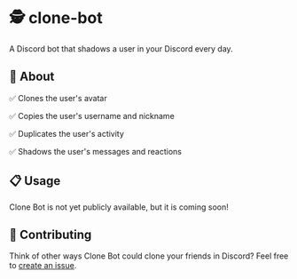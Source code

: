# 🕵️ clone-bot
A Discord bot that shadows a user in your Discord every day.

## 🤔 About

✅ Clones the user's avatar

✅ Copies the user's username and nickname

✅ Duplicates the user's activity

✅ Shadows the user's messages and reactions

## 📋 Usage

Clone Bot is not yet publicly available, but it is coming soon!

## 🙏 Contributing

Think of other ways Clone Bot could clone your friends in Discord? Feel free to [create an issue](https://github.com/ngregrichardson/clone-bot/issues).

